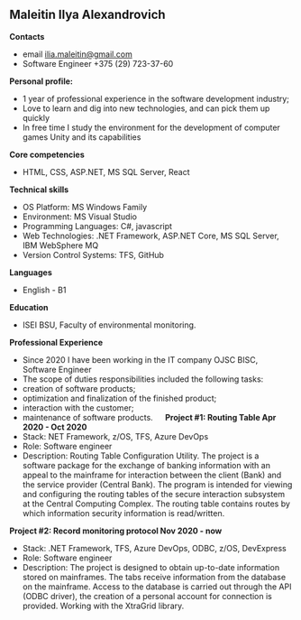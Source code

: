 ## Maleitin Ilya Alexandrovich
**Contacts**
* email ilia.maleitin@gmail.com
* Software Engineer	+375 (29) 723-37-60

**Personal profile:**
* 1 year of professional experience in the software development industry;
* Love to learn and dig into new technologies, and can pick them up quickly
* In free time I study the environment for the development of computer games Unity and its capabilities	

**Core competencies**	
* HTML, CSS, ASP.NET, MS SQL Server, React

**Technical skills**
* OS Platform:	MS Windows Family
* Environment:	MS Visual Studio
* Programming Languages:	С#, javascript
* Web Technologies:	.NET Framework, ASP.NET Core, MS SQL Server, IBM WebSphere MQ
* Version Control Systems:	TFS, GitHub

**Languages**
* English - B1

**Education**
* ISEI BSU, Faculty of environmental monitoring.

**Professional Experience**
* Since 2020 I have been working in the IT company OJSC BISC, Software Engineer
* The scope of duties responsibilities included the following tasks:
* creation of software products;
* optimization and finalization of the finished product;
* interaction with the customer;
* maintenance of software products.	
 
**Project #1: Routing Table	Apr 2020 - Oct 2020**
* Stack:	NET Framework, z/OS, TFS, Azure DevOps
* Role:	Software engineer
* Description:	Routing Table Configuration Utility. The project is a software package for the exchange of banking information with an appeal to the mainframe for interaction between the client (Bank) and the service provider (Central Bank).
The program is intended for viewing and configuring the routing tables of the secure interaction subsystem at the Central Computing Complex. The routing table contains routes by which information security information is read/written.

**Project #2: Record monitoring protocol	Nov 2020 - now**
* Stack:	.NET Framework, TFS, Azure DevOps, ODBC, z/OS, DevExpress
* Role:	Software engineer
* Description:	The project is designed to obtain up-to-date information stored on mainframes.
The tabs receive information from the database on the mainframe. Access to the database is carried out through the API (ODBC driver), the creation of a personal account for connection is provided. Working with the XtraGrid library.
